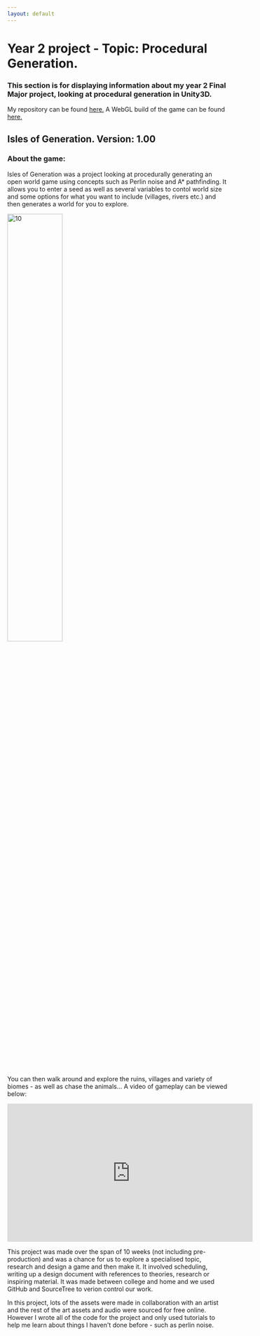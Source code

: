 ```yaml
---
layout: default
---
```


# Year 2 project - Topic: Procedural Generation.
### This section is for displaying information about my year 2 Final Major project, looking at procedural generation in Unity3D.

My repository can be found [here.](https://github.com/ElliotEserin/Procedural-Worlds) 
A WebGL build of the game can be found [here.](https://ellioteserin.github.io/Procedural-Generation-Build/)
<br>
## Isles of Generation. Version: 1.00 
### About the game:

Isles of Generation was a project looking at procedurally generating an open world game using concepts such as Perlin noise and A* pathfinding. It allows you to enter a seed as well as several variables to contol world size and some options for what you want to include (villages, rivers etc.) and then generates a world for you to explore.

<img src="https://ellioteserin.github.io/portfolio/assets/images/pasted image 0.png" alt="10" style="width:50%">

You can then walk around and explore the ruins, villages and variety of biomes - as well as chase the animals... 
A video of gameplay can be viewed below: 

<iframe width="560" height="315" src="https://www.youtube.com/embed/Fe8Ajccx77c" title="YouTube video player" frameborder="0" allow="accelerometer; autoplay; clipboard-write; encrypted-media; gyroscope; picture-in-picture" allowfullscreen></iframe>

This project was made over the span of 10 weeks (not including pre-production) and was a chance for us to explore a specialised topic, research and design a game and then make it. It involved scheduling, writing up a design document with references to theories, research or inspiring material. It was made between college and home and we used GitHub and SourceTree to verion control our work. 

In this project, lots of the assets were made in collaboration with an artist and the rest of the art assets and audio were sourced for free online. However I wrote all of the code for the project and only used tutorials to help me learn about things I haven't done before - such as perlin noise.
